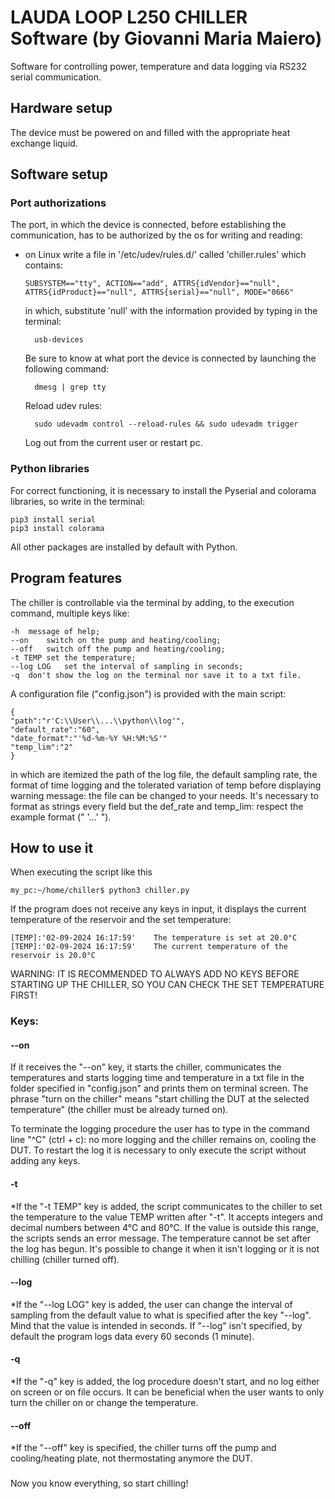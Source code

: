 # LAUDA LOOP L250 CHILLER Software (by Giovanni Maria Maiero)


Software for controlling power, temperature and data logging via RS232 serial communication.

## Hardware setup 

The device must be powered on and filled with the appropriate heat exchange liquid.


## Software setup 
### Port authorizations

The port, in which the device is connected, before establishing the communication, has to be authorized by the os for writing and reading:

- on Linux
    write a file in '/etc/udev/rules.d/' called 'chiller.rules' which contains: 

    ```
    SUBSYSTEM=="tty", ACTION=="add", ATTRS{idVendor}=="null", ATTRS{idProduct}=="null", ATTRS{serial}=="null", MODE="0666"
     ```

    in which, substitute 'null' with the information provided by typing in the terminal:
    
        usb-devices  

    Be sure to know at what port the device is connected by launching the following command:

        dmesg | grep tty
    
    Reload udev rules:

        sudo udevadm control --reload-rules && sudo udevadm trigger
    
    Log out from the current user or restart pc.

### Python libraries
For correct functioning, it is necessary to install the Pyserial and colorama libraries, so write in the terminal:

    pip3 install serial
    pip3 install colorama

All other packages are installed by default with Python.

## Program features
The chiller is controllable via the terminal by adding, to the execution command, multiple keys like:

    -h  message of help;
    --on    switch on the pump and heating/cooling;
    --off   switch off the pump and heating/cooling;
    -t TEMP set the temperature;
    --log LOG   set the interval of sampling in seconds;
    -q  don't show the log on the terminal nor save it to a txt file.

A configuration file ("config.json") is provided with the main script:

    {
    "path":"r'C:\\User\\...\\python\\log'",
    "default_rate":"60",
    "date_format":"'%d-%m-%Y %H:%M:%S'"
    "temp_lim":"2"
    }

in which are itemized the path of the log file, the default sampling rate, the format of time logging and the tolerated variation of temp before displaying warning message: the file can be changed to your needs. It's necessary to format as strings every field but the def_rate and temp_lim: respect the example format ("  '...'  ").

## How to use it
When executing the script like this

    my_pc:~/home/chiller$ python3 chiller.py

If the program does not receive any keys in input, it displays the current temperature of the reservoir and the set temperature:

    [TEMP]:'02-09-2024 16:17:59'	The temperature is set at 20.0°C
    [TEMP]:'02-09-2024 16:17:59'	The current temperature of the reservoir is 20.0°C 

WARNING: IT IS RECOMMENDED TO ALWAYS ADD NO KEYS BEFORE STARTING UP THE CHILLER, SO YOU CAN CHECK THE SET TEMPERATURE FIRST!

### Keys:
#### --on    
If it receives the "--on" key, it starts the chiller, communicates the temperatures and starts logging time and temperature in  a txt file in the folder specified in "config.json" and prints them on terminal screen. 
The phrase "turn on the chiller" means "start chilling the DUT at the selected temperature" (the chiller must be already turned on).

To terminate the logging procedure the user has to type in the command line "^C" (ctrl + c): no more logging and the chiller remains on, cooling the DUT.
To restart the log it is necessary to only execute the script without adding any keys.


#### -t
*If the "-t TEMP" key is added, the script communicates to the chiller to set the temperature to the value TEMP written after "-t". It accepts integers and decimal numbers between 4°C and 80°C. If the value is outside this range, the scripts sends an error message. The temperature cannot be set after the log has begun. It's possible to change it when it isn't logging or it is not chilling (chiller turned off).


#### --log 
*If the "--log LOG" key is added, the user can change the interval of sampling from the default value to what is specified after the key "--log". Mind that the value is intended in seconds. If "--log" isn't specified, by default the program logs data every 60 seconds (1 minute).


#### -q
*If the "-q" key is added, the log procedure doesn't start, and no log either on screen or on file occurs. It can be beneficial when the user wants to only turn the chiller on or change the temperature.


#### --off
*If the "--off" key is specified, the chiller turns off the pump and cooling/heating plate, not thermostating anymore the DUT.

###
Now you know everything, so start chilling!

